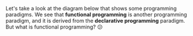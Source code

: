 Let's take a look at the diagram below that shows
some programming paradigms. We see that **functional programming**
is another programming paradigm, and it is derived
from the **declarative programming** paradigm. But what is
functional programming? 😕

<br> 
